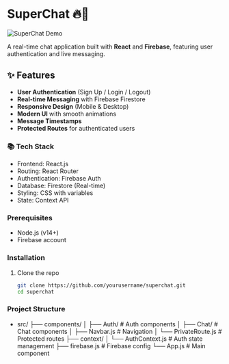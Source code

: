 # SuperChat 🔥💬

![SuperChat Demo](demo.gif) <!-- Replace with actual demo GIF/screenshot -->

A real-time chat application built with **React** and **Firebase**, featuring user authentication and live messaging.

## ✨ Features

- **User Authentication** (Sign Up / Login / Logout)
- **Real-time Messaging** with Firebase Firestore
- **Responsive Design** (Mobile & Desktop)
- **Modern UI** with smooth animations
- **Message Timestamps**
- **Protected Routes** for authenticated users

### 📚 Tech Stack
- Frontend: React.js
- Routing: React Router
- Authentication: Firebase Auth
- Database: Firestore (Real-time)
- Styling: CSS with variables
- State: Context API

### Prerequisites
- Node.js (v14+)
- Firebase account

### Installation
1. Clone the repo
   ```sh
   git clone https://github.com/yourusername/superchat.git
   cd superchat

### Project Structure
- src/
  ├── components/
  │   ├── Auth/               # Auth components
  │   ├── Chat/               # Chat components
  │   ├── Navbar.js           # Navigation
  │   └── PrivateRoute.js     # Protected routes
  ├── context/
  │   └── AuthContext.js      # Auth state management
  ├── firebase.js             # Firebase config
  └── App.js                  # Main component
